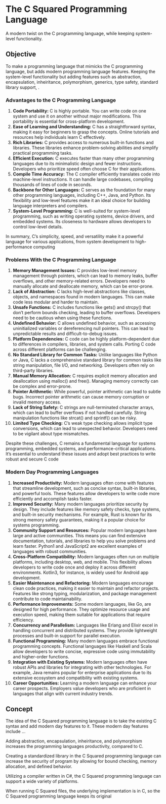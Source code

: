 # The C Squared Programming Language
A modern twist on the C programming language, while keeping system-level functionality.

[//]: # (What is the c squared programming language trying to accomplish?)
## Objective
To make a programming language that mimicks the C programming language, but adds modern programming language features. 
Keeping the system-level functionality but adding features such as abstraction, encapsulation, inheiritance, polymorphism, generics, type safety, standard library support, .
 
[//]: # (What do we like and dislike about the C programming language?)
### Advantages to the C Programming Language
1. **Code Portability:**
C is highly portable. You can write code on one system and use it on another without major modifications. This portability is essential for cross-platform development.
2. **Ease of Learning and Understanding:**
C has a straightforward syntax, making it easy for beginners to grasp the concepts.
Online tutorials and resources help individuals learn C effectively.
3. **Rich Libraries:**
C provides access to numerous built-in functions and libraries.
These libraries enhance problem-solving abilities and simplify practical programming tasks.
4. **Efficient Execution:**
C executes faster than many other programming languages due to its minimalistic design and fewer instructions.
Developers who prioritize speed often choose C for their applications.
5. **Compile Time Accuracy:**
The C compiler efficiently translates code into machine-level instructions.
It can handle large codebases, compiling thousands of lines of code in seconds.
6. **Backbone for Other Languages:**
C serves as the foundation for many other programming languages, including C++, Java, and Python.
Its flexibility and low-level features make it an ideal choice for building language interpreters and compilers.
7. **System-Level Programming:**
C is well-suited for system-level programming, such as writing operating systems, device drivers, and embedded systems.
Its closeness to hardware allows developers to control low-level details.

In summary, C’s simplicity, speed, and versatility make it a powerful language for various applications, from system development to high-performance computing

### Problems With the C Programming Language

1. **Memory Management Issues:**
C provides low-level memory management through pointers, which can lead to memory leaks, buffer overflows, and other memory-related errors.
Developers need to manually allocate and deallocate memory, which can be error-prone.
2. **Lack of Abstraction:**
C lacks high-level abstractions like classes, objects, and namespaces found in modern languages.
This can make code less modular and harder to maintain.
3. **Unsafe Functions:**
C includes functions like gets() and strcpy() that don’t perform bounds checking, leading to buffer overflows.
Developers need to be cautious when using these functions.
4. **Undefined Behavior:**
C allows undefined behavior, such as accessing uninitialized variables or dereferencing null pointers.
This can lead to unpredictable results and difficult-to-debug issues.
5. **Platform Dependencies:**
C code can be highly platform-dependent due to differences in compilers, libraries, and system calls.
Porting C code across different platforms can be challenging.
6. **No Standard Library for Common Tasks:**
Unlike languages like Python or Java, C lacks a comprehensive standard library for common tasks like string manipulation, file I/O, and networking.
Developers often rely on third-party libraries.
7. **Manual Memory Allocation:**
C requires explicit memory allocation and deallocation using malloc() and free().
Managing memory correctly can be complex and error-prone.
8. **Pointer Arithmetic:**
While powerful, pointer arithmetic can lead to subtle bugs.
Incorrect pointer arithmetic can cause memory corruption or invalid memory access.
9. **Lack of String Safety:**
C strings are null-terminated character arrays, which can lead to buffer overflows if not handled carefully.
String manipulation functions like strcat() and sprintf() can be risky.
10. **Limited Type Checking:**
C’s weak type checking allows implicit type conversions, which can lead to unexpected behavior.
Developers need to be vigilant about type mismatches.

Despite these challenges, C remains a fundamental language for systems programming, embedded systems, and performance-critical applications. It’s essential to understand these issues and adopt best practices to write robust and secure C code

[//]: # (Doesnt C++ do the same thing?)

### Modern Day Programming Languages

1. **Increased Productivity:** Modern languages often come with features that streamline development, such as concise syntax, built-in libraries, and powerful tools. These features allow developers to write code more efficiently and accomplish tasks faster.
2. **Improved Security:** Many modern languages prioritize security by design. They include features like memory safety checks, type systems, and built-in security mechanisms. For example, Rust is known for its strong memory safety guarantees, making it a popular choice for systems programming.
3. **Community Support and Resources:** Popular modern languages have large and active communities. This means you can find extensive documentation, tutorials, and libraries to help you solve problems and learn faster. Python1 and JavaScript2 are excellent examples of languages with robust communities.
4. **Cross-Platform Compatibility:** Modern languages often run on multiple platforms, including desktop, web, and mobile. This flexibility allows developers to write code once and deploy it across different environments. Kotlin3, for instance, is widely used for Android app development.
5. **Easier Maintenance and Refactoring:** Modern languages encourage clean code practices, making it easier to maintain and refactor projects. Features like strong typing, modularization, and package management contribute to code maintainability.
6. **Performance Improvements:** Some modern languages, like Go, are designed for high performance. They optimize resource usage and execution speed, making them suitable for applications that require efficiency.
7. **Concurrency and Parallelism:** Languages like Erlang and Elixir excel in handling concurrent and distributed systems. They provide lightweight processes and built-in support for parallel execution.
8. **Functional Programming:** Many modern languages embrace functional programming concepts. Functional languages like Haskell and Scala allow developers to write concise, expressive code using immutability and higher-order functions.
9. **Integration with Existing Systems:** Modern languages often have robust APIs and libraries for integrating with other technologies. For example, Java remains popular for enterprise applications due to its extensive ecosystem and compatibility with existing systems.
10. **Career Opportunities:** Learning a modern language can enhance your career prospects. Employers value developers who are proficient in languages that align with current industry trends.

## Concept
The idea of the C Squared programming language is to take the existing C syntax and add modern day features to it.
These modern day features include ...

Adding abstraction, encapsulation, inheiritance, and polymorphism increases the programming languages productivity, compared to C.

Creating a standardized library in the C Squared programming language can increase the security of program by allowing for bound checking, memory allocation, and defined behavior.

Utilizing a compiler written in C#, the C Squared programming language can support a wide variety of platforms.

When running C Squared files, the underlying implementation is in C, so the C Squared programming language keeps its original 
